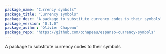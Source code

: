 ```yaml
---
package_name: "Currency symbols"
package_title: "Currency symbols"
package_desc: "A package to substitute currency codes to their symbols"
package_version: "0.1.0"
package_author: "Olivier Chapeau"
package_repo: "https://github.com/ochapeau/espanso-currency-symbols"
---
```

A package to substitute currency codes to their symbols